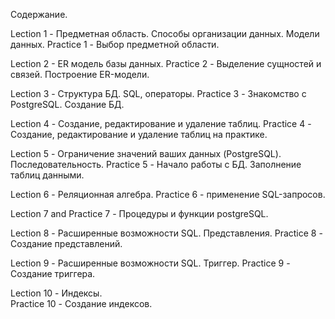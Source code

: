 Содержание.

Lection 1 - Предметная область. Способы организации данных. Модели данных.
Practice 1 - Выбор предметной области.

Lection 2 - ER модель базы данных.
Practice 2 - Выделение сущностей и связей. Построение ER-модели.

Lection 3 - Структура БД. SQL, операторы.
Practice 3 - Знакомство с PostgreSQL. Создание БД.

Lection 4 - Создание, редактирование и удаление таблиц.
Practice 4 - Создание, редактирование и удаление таблиц на практике.

Lection 5 - Ограничение значений ваших данных (PostgreSQL). Последовательность.
Practice 5  - Начало работы с БД. Заполнение таблиц данными.

Lection 6 - Реляционная алгебра.
Practice 6 - применение SQL-запросов.

Lection 7 and Practice 7 -  Процедуры и функции postgreSQL.

Lection 8 - Расширенные возможности SQL. Представления.
Practice 8 - Создание представлений.

Lection 9 - Расширенные возможности SQL. Триггер.
Practice 9  - Создание триггера.

Lection 10 - Индексы.  
Practice 10 - Создание индексов.
